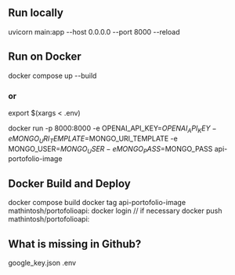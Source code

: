 ## Run locally
uvicorn main:app --host 0.0.0.0 --port 8000 --reload

## Run on Docker
docker compose up --build
### or
export $(xargs < .env)

docker run -p 8000:8000 -e OPENAI_API_KEY=$OPENAI_API_KEY -e MONGO_URI_TEMPLATE=$MONGO_URI_TEMPLATE -e MONGO_USER=$MONGO_USER -e MONGO_PASS=$MONGO_PASS api-portofolio-image

## Docker Build and Deploy
docker compose build
docker tag api-portofolio-image mathintosh/portofolioapi:<tag>
docker login // if necessary
docker push mathintosh/portofolioapi:<tag>

## What is missing in Github?
google_key.json
.env
